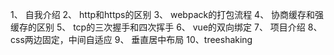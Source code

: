 1、	自我介绍
2、	http和https的区别
3、	webpack的打包流程
4、	协商缓存和强缓存的区别
5、	tcp的三次握手和四次挥手
6、	vue的双向绑定
7、	项目介绍
8、	css两边固定，中间自适应
9、	垂直居中布局
10、treeshaking
